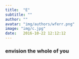 ```yaml
---
title:  "E"
subtitle: ""
author: ""
avatar: "img/authors/wferr.png"
image: "img/c.jpg"
date:   2016-10-22 12:12:12
---
```


### envision the whole of you